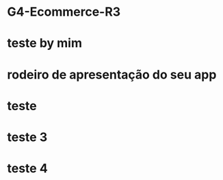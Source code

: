 # G4-Ecommerce-R3
# teste by mim


# rodeiro de apresentação do seu app
# teste
# teste 3
# teste 4
